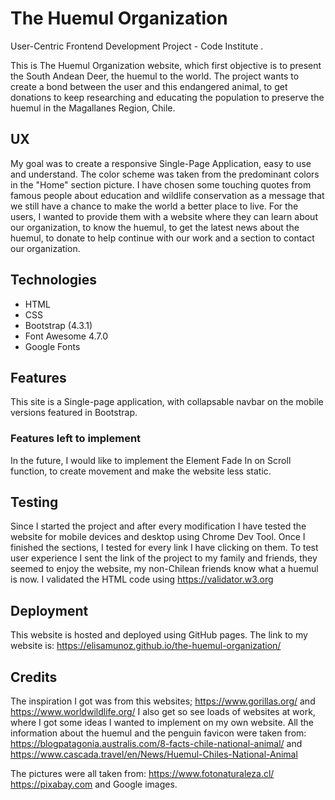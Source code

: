# The Huemul Organization

User-Centric Frontend Development Project - Code Institute .

This is The Huemul Organization website, which first objective is to present the South Andean Deer, the huemul to the world. The project wants to create a bond between the user and this endangered animal, to get donations to keep researching and educating the population to preserve the huemul in the Magallanes Region, Chile.

## UX

My goal was to create a responsive Single-Page Application, easy to use and understand. The color scheme was taken from the predominant colors in the "Home" section picture. I have chosen some touching quotes from famous people about education and wildlife conservation as a message that we still have a chance to make the world a better place to live.
For the users, I wanted to provide them with a website where they can learn about our organization, to know the huemul, to get the latest news about the huemul, to donate to help continue with our work and a section to contact our organization.

## Technologies

- HTML
- CSS
- Bootstrap (4.3.1)
- Font Awesome 4.7.0
- Google Fonts


## Features
This site is a Single-page application, with collapsable navbar on the mobile versions featured in Bootstrap. 


### Features left to implement
In the future, I would like to implement the Element Fade In on Scroll function, to create movement and make the website less static.

## Testing
Since I started the project and after every modification I have tested the website for mobile devices and desktop using Chrome Dev Tool. 
Once I finished the sections, I tested for every link I have clicking on them.
To test user experience I sent the link of the project to my family and friends, they seemed to enjoy the website, my non-Chilean friends know what a huemul is now.
I validated the HTML code using https://validator.w3.org



## Deployment
This website is hosted and deployed using GitHub pages. The link to my website is: https://elisamunoz.github.io/the-huemul-organization/

## Credits
The inspiration I got was from this websites; 
https://www.gorillas.org/ and 
https://www.worldwildlife.org/
I also get so see loads of websites at work, where I got some ideas I wanted to implement on my own website.
All the information about the huemul and the penguin favicon were taken
from: https://blogpatagonia.australis.com/8-facts-chile-national-animal/ and
https://www.cascada.travel/en/News/Huemul-Chiles-National-Animal

The pictures were all taken from: 
https://www.fotonaturaleza.cl/
https://pixabay.com and Google images.
